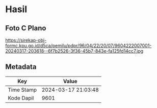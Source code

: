 # Hasil

## Foto C Plano

https://sirekap-obj-formc.kpu.go.id/d5ca/pemilu/pdpr/96/04/22/20/07/9604222007001-20240317-203618--6f7b2526-3f36-45b7-843e-fa125fd14cc7.jpg


## Metadata

| Key        | Value               |
| ---------- | ------------------- |
| Time Stamp | 2024-03-17 21:03:48 |
| Kode Dapil | 9601                |



